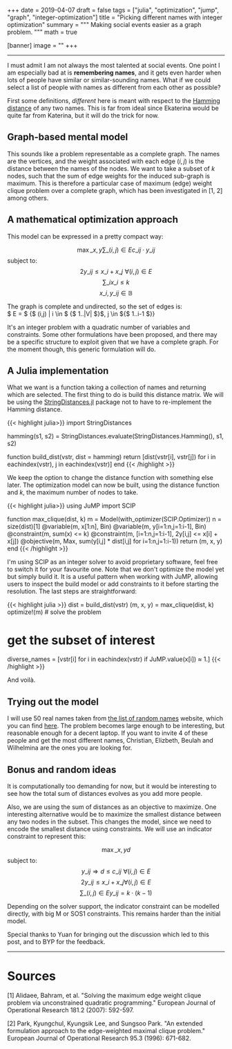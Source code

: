 +++
date = 2019-04-07
draft = false
tags = ["julia", "optimization", "jump", "graph", "integer-optimization"]
title = "Picking different names with integer optimization"
summary = """
Making social events easier as a graph problem.
"""
math = true

[banner]
image = ""
+++

--------

I must admit I am not always the most talented at social events.
One point I am especially bad at is **remembering names**, and it gets
even harder when lots of people have similar or similar-sounding names.
What if we could select a list of people with names as different from each
other as possible?  

First some definitions, *different* here is meant with respect to the
[Hamming distance](https://en.wikipedia.org/wiki/Hamming_distance) of any two names.
This is far from ideal since Ekaterina would be quite far from Katerina, but
it will do the trick for now.

## Graph-based mental model

This sounds like a problem representable as a complete graph.
The names are the vertices, and the weight associated with each edge $(i,j)$
is the distance between the names of the nodes. We want to take a subset
of $k$ nodes, such that the sum of edge weights for the induced sub-graph
is maximum. This is therefore a particular case of maximum (edge) weight clique
problem over a complete graph, which has been investigated in [1, 2] among others.

## A mathematical optimization approach

This model can be expressed in a pretty compact way:

$$ \max\_{x,y} \sum\_{(i,j)\in E} c\_{ij} \cdot y\_{ij} $$
subject to: $$ 2y\_{ij} \leq x\_i + x\_j \,\, \forall (i,j) \in E$$
$$ \sum\_{i} x\_i \leq k $$
$$x\_i, y\_{ij} \in \mathbb{B} $$

The graph is complete and undirected, so the set of edges is:  
$ E = $ {$ (i,j) | i \in $ {$ 1..|V| $}$, j \in ${$ 1..i-1 $}}  

It's an integer problem with a quadratic number of variables and constraints.
Some other formulations have been proposed, and there may be a specific structure
to exploit given that we have a complete graph.
For the moment though, this generic formulation will do.  

## A Julia implementation

What we want is a function taking a collection of names and returning which
are selected. The first thing to do is build this distance matrix.
We will be using the
[StringDistances.jl](https://github.com/matthieugomez/StringDistances.jl)
package not to have to re-implement the Hamming distance.

{{< highlight julia>}}
import StringDistances

hamming(s1, s2) = StringDistances.evaluate(StringDistances.Hamming(), s1, s2)

function build_dist(vstr, dist = hamming)
    return [dist(vstr[i], vstr[j]) for i in eachindex(vstr), j in eachindex(vstr)]
end
{{< /highlight >}}

We keep the option to change the distance function with something else later.
The optimization model can now be built, using the distance function and $k$,
the maximum number of nodes to take.

{{< highlight julia>}}
using JuMP
import SCIP

function max_clique(dist, k)
    m = Model(with_optimizer(SCIP.Optimizer))
    n = size(dist)[1]
    @variable(m, x[1:n], Bin)
    @variable(m, y[i=1:n,j=1:i-1], Bin)
    @constraint(m, sum(x) <= k)
    @constraint(m, [i=1:n,j=1:i-1], 2y[i,j] <= x[i] + x[j])
    @objective(m, Max, sum(y[i,j] * dist[i,j] for i=1:n,j=1:i-1))
    return (m, x, y)
end
{{< /highlight >}}

I'm using SCIP as an integer solver to avoid proprietary software,
feel free to switch it for your favourite one.
Note that we don't optimize the model yet but simply build it.
It is a useful pattern when working with JuMP, allowing users
to inspect the build model or add constraints to it before starting the resolution.
The last steps are straightforward:

{{< highlight julia >}}
dist = build_dist(vstr)
(m, x, y) = max_clique(dist, k)
optimize!(m) # solve the problem

# get the subset of interest
diverse_names = [vstr[i] for i in eachindex(vstr) if JuMP.value(x[i]) ≈ 1.]
{{< /highlight >}}

And voilà.

## Trying out the model

I will use 50 real names taken from
[the list of random names](http://listofrandomnames.com) website, which you
can find [here](/text/names.txt).
The problem becomes large enough to be interesting, but reasonable enough for
a decent laptop. If you want to invite 4 of these people and get the most
different names, Christian, Elizbeth, Beulah and Wilhelmina are the ones you
are looking for.  


## Bonus and random ideas

It is computationally too demanding for now, but it would be interesting
to see how the total sum of distances evolves as you add more people.  

Also, we are using the sum of distances as an objective to maximize.
One interesting alternative would be to maximize the smallest distance between
any two nodes in the subset. This changes the model, since we need to encode
the smallest distance using constraints. We will use an indicator constraint
to represent this:

$$\max\_{x,y} d $$
subject to:
$$ y\_{ij} \Rightarrow d \leq c\_{ij} \,\, \forall (i,j) \in E$$
$$ 2y\_{ij} \leq x\_i + x\_j \forall (i,j) \in E $$
$$ \sum\_{(i,j) \in E} y\_{ij} = k\cdot (k-1) $$

Depending on the solver support, the indicator constraint can be modelled directly,
with big M or SOS1 constraints. This remains harder than the initial model.  

Special thanks to Yuan for bringing out the discussion which led to this
post, and to BYP for the feedback.

--------

# Sources

[1] Alidaee, Bahram, et al. "Solving the maximum edge weight clique problem via unconstrained quadratic  programming." European Journal of Operational Research 181.2 (2007): 592-597.

[2] Park, Kyungchul, Kyungsik Lee, and Sungsoo Park. "An extended formulation approach to the edge-weighted maximal clique problem." European Journal of Operational Research 95.3 (1996): 671-682.
